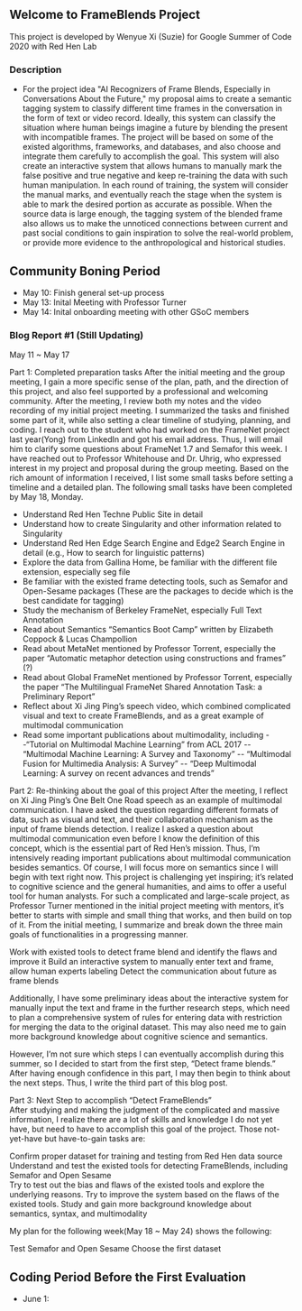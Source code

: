 ## Welcome to FrameBlends Project 

This project is developed by Wenyue Xi (Suzie) for Google Summer of Code 2020 with Red Hen Lab

### Description 
- For the project idea "AI Recognizers of Frame Blends, Especially in Conversations About the Future," my proposal aims to create a semantic tagging system to classify different time frames in the conversation in the form of text or video record. Ideally, this system can classify the situation where human beings imagine a future by blending the present with incompatible frames. The project will be based on some of the existed algorithms, frameworks, and databases, and also choose and integrate them carefully to accomplish the goal. This system will also create an interactive system that allows humans to manually mark the false positive and true negative and keep re-training the data with such human manipulation. In each round of training, the system will consider the manual marks, and eventually reach the stage when the system is able to mark the desired portion as accurate as possible. When the source data is large enough, the tagging system of the blended frame also allows us to make the unnoticed connections between current and past social conditions to gain inspiration to solve the real-world problem, or provide more evidence to the anthropological and historical studies.

## Community Boning Period 
- May 10: Finish general set-up process 
- May 13: Inital Meeting with Professor Turner 
- May 14: Inital onboarding meeting with other GSoC members 

### Blog Report #1 (Still Updating)
May 11 ~ May 17

Part 1: Completed preparation tasks 
After the initial meeting and the group meeting, I gain a more specific sense of the plan, path, and the direction of this project, and also feel supported by a professional and welcoming community. After the meeting, I review both my notes and the video recording of my initial project meeting. I summarized the tasks and finished some part of it, while also setting a clear timeline of studying, planning, and coding. I reach out to the student who had worked on the FrameNet project last year(Yong) from LinkedIn and got his email address. Thus, I will email him to clarify some questions about FrameNet 1.7 and Semafor this week. I have reached out to Professor Whitehouse and Dr. Uhrig, who expressed interest in my project and proposal during the group meeting. Based on the rich amount of information I received, I list some small tasks before setting a timeline and a detailed plan. The following small tasks have been completed by May 18, Monday. 

- Understand Red Hen Techne Public Site in detail 
- Understand how to create Singularity and other information related to Singularity 
- Understand Red Hen Edge Search Engine and Edge2 Search Engine in detail
(e.g., How to search for linguistic patterns) 
- Explore the data from Gallina Home, be familiar with the different file extension, especially seg file 
- Be familiar with the existed frame detecting tools, such as Semafor and Open-Sesame packages (These are the packages to decide which is the best candidate for tagging) 
- Study the mechanism of Berkeley FrameNet, especially Full Text Annotation 
- Read about Semantics “Semantics Boot Camp” written by Elizabeth Coppock & Lucas Champollion 
- Read about MetaNet mentioned by Professor Torrent, especially the paper “Automatic metaphor detection using constructions and frames” (?) 
- Read about Global FrameNet mentioned by Professor Torrent, especially the paper “The Multilingual FrameNet Shared Annotation Task: a Preliminary Report” 
- Reflect about Xi Jing Ping’s speech video, which combined complicated visual and text to create FrameBlends, and as a great example of multimodal communication 
- Read some important publications about multimodality, including 
--“Tutorial on Multimodal Machine Learning” from ACL 2017
-- “Multimodal Machine Learning: A Survey and Taxonomy” 
-- “Multimodal Fusion for Multimedia Analysis: A Survey”
-- “Deep Multimodal Learning: A survey on recent advances and trends” 


Part 2: Re-thinking about the goal of this project 
After the meeting, I reflect on Xi Jing Ping’s One Belt One Road speech as an example of multimodal communication. I have asked the question regarding different formats of data, such as visual and text, and their collaboration mechanism as the input of frame blends detection. I realize I asked a question about multimodal communication even before I know the definition of this concept, which is the essential part of Red Hen’s mission. Thus, I’m intensively reading important publications about multimodal communication besides semantics. Of course, I will focus more on semantics since I will begin with text right now. 
This project is challenging yet inspiring; it’s related to cognitive science and the general humanities, and aims to offer a useful tool for human analysts. For such a complicated and large-scale project, as Professor Turner mentioned in the initial project meeting with mentors, it’s better to starts with simple and small thing that works, and then build on top of it. From the initial meeting, I summarize and break down the three main goals of functionalities in a progressing manner.

Work with existed tools to detect frame blend and identify the flaws and improve it 
Build an interactive system to manually enter text and frame, allow human experts labeling 
Detect the communication about future as frame blends 


Additionally, I have some preliminary ideas about the interactive system for manually input the text and frame in the further research steps, which need to plan a comprehensive system of rules for entering data with restriction for merging the data to the original dataset. This may also need me to gain more background knowledge about cognitive science and semantics. 

However, I’m not sure which steps I can eventually accomplish during this summer, so I decided to start from the first step, “Detect frame blends.” After having enough confidence in this part, I may then begin to think about the next steps. Thus, I write the third part of this blog post. 


Part 3: Next Step to accomplish “Detect FrameBlends”  
After studying and making the judgment of the complicated and massive information, I realize there are a lot of skills and knowledge I do not yet have, but need to have to accomplish this goal of the project. Those not-yet-have but have-to-gain tasks are: 


Confirm proper dataset for training and testing from Red Hen data source 
Understand and test the existed tools for detecting FrameBlends, including Semafor and Open Sesame   
Try to test out the bias and flaws of the existed tools and explore the underlying reasons. 
Try to improve the system based on the flaws of the existed tools. 
Study and gain more background knowledge about semantics, syntax, and multimodality 



My plan for the following week(May 18 ~ May 24) shows the following: 

Test Semafor and Open Sesame
Choose the first dataset 


## Coding Period Before the First Evaluation 
- June 1: 
 
